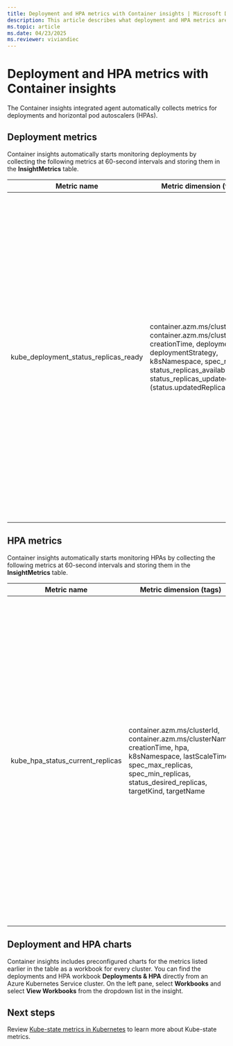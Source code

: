 ```yaml
---
title: Deployment and HPA metrics with Container insights | Microsoft Docs
description: This article describes what deployment and HPA metrics are collected with Container insights.
ms.topic: article
ms.date: 04/23/2025
ms.reviewer: viviandiec
---
```


# Deployment and HPA metrics with Container insights

The Container insights integrated agent automatically collects metrics for deployments and horizontal pod autoscalers (HPAs).

## Deployment metrics

Container insights automatically starts monitoring deployments by collecting the following metrics at 60-second intervals and storing them in the **InsightMetrics** table.

|Metric name |Metric dimension (tags) |Description |
|------------|------------------------|------------|
|kube_deployment_status_replicas_ready |container.azm.ms/clusterId, container.azm.ms/clusterName, creationTime, deployment, deploymentStrategy, k8sNamespace, spec_replicas, status_replicas_available, status_replicas_updated (status.updatedReplicas) | Total number of ready pods targeted by this deployment (status.readyReplicas). The dimensions of this metric are: <ul> <li> deployment - name of the deployment </li> <li> k8sNamespace - Kubernetes namespace for the deployment </li> <li> deploymentStrategy - Deployment strategy to use to replace pods with new ones (spec.strategy.type)</li><li> creationTime - deployment creation timestamp </li> <li> spec_replicas - Number of desired pods (spec.replicas) </li> <li>status_replicas_available - Total number of available pods (ready for at least minReadySeconds) targeted by this deployment (status.availableReplicas)</li><li>status_replicas_updated - Total number of non-terminated pods targeted by this deployment that have the desired template spec (status.updatedReplicas) </li></ul>|

## HPA metrics

Container insights automatically starts monitoring HPAs by collecting the following metrics at 60-second intervals and storing them in the **InsightMetrics** table.

|Metric name |Metric dimension (tags) |Description |
|------------|------------------------|------------|
|kube_hpa_status_current_replicas |container.azm.ms/clusterId, container.azm.ms/clusterName, creationTime, hpa, k8sNamespace, lastScaleTime, spec_max_replicas, spec_min_replicas, status_desired_replicas, targetKind, targetName | Current number of replicas of pods managed by this autoscaler (status.currentReplicas). The dimensions of this metric are: <ul> <li> hpa - name of the HPA </li> <li> k8sNamespace - Kubernetes namespace for the HPA </li> <li> lastScaleTime - Last time the HPA scaled the number of pods (status.lastScaleTime)</li><li> creationTime - HPA creation timestamp </li> <li> spec_max_replicas - Upper limit for the number of pods that can be set by the autoscaler (spec.maxReplicas) </li> <li> spec_min_replicas - Lower limit for the number of replicas to which the autoscaler can scale down (spec.minReplicas) </li><li>status_desired_replicas - Desired number of replicas of pods managed by this autoscaler (status.desiredReplicas)</li><li>targetKind - Kind of the HPA's target (spec.scaleTargetRef.kind) </li><li>targetName - Name of the HPA's target (spec.scaleTargetRef.name) </li></ul>|

## Deployment and HPA charts

Container insights includes preconfigured charts for the metrics listed earlier in the table as a workbook for every cluster. You can find the deployments and HPA workbook **Deployments & HPA** directly from an Azure Kubernetes Service cluster. On the left pane, select **Workbooks** and select **View Workbooks** from the dropdown list in the insight.

## Next steps

Review [Kube-state metrics in Kubernetes](https://github.com/kubernetes/kube-state-metrics/tree/master/docs) to learn more about Kube-state metrics.
